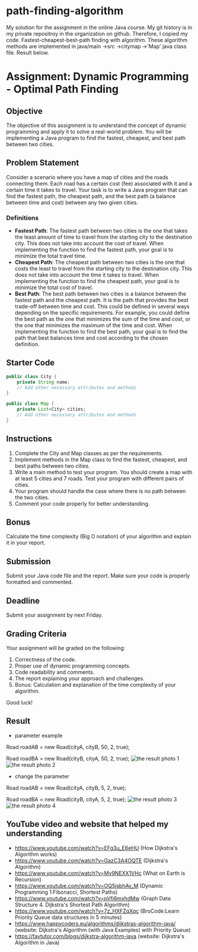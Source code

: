# path-finding-algorithm
My solution for the assignment in the online Java course. My git history is in my private repositroy in the organization on github. Therefore, I copied my code.
Fastest-cheapest-best-path finding with algorithm.
These algorithm methods are implemented in java/main ->src ->citymap ->'Map' java class file.
Result below.

# Assignment: Dynamic Programming - Optimal Path Finding

## Objective
The objective of this assignment is to understand the concept of dynamic programming and apply it to solve a real-world problem. You will be implementing a Java program to find the fastest, cheapest, and best path between two cities.

## Problem Statement
Consider a scenario where you have a map of cities and the roads connecting them. Each road has a certain cost (fee) associated with it and a certain time it takes to travel. Your task is to write a Java program that can find the fastest path, the cheapest path, and the best path (a balance between time and cost) between any two given cities.

### Definitions
- **Fastest Path**: The fastest path between two cities is the one that takes the least amount of time to travel from the starting city to the destination city. This does not take into account the cost of travel. When implementing the function to find the fastest path, your goal is to minimize the total travel time.
- **Cheapest Path**: The cheapest path between two cities is the one that costs the least to travel from the starting city to the destination city. This does not take into account the time it takes to travel. When implementing the function to find the cheapest path, your goal is to minimize the total cost of travel.
- **Best Path**: The best path between two cities is a balance between the fastest path and the cheapest path. It is the path that provides the best trade-off between time and cost. This could be defined in several ways depending on the specific requirements. For example, you could define the best path as the one that minimizes the sum of the time and cost, or the one that minimizes the maximum of the time and cost. When implementing the function to find the best path, your goal is to find the path that best balances time and cost according to the chosen definition.

## Starter Code
```java
public class City {
    private String name;
    // Add other necessary attributes and methods
}

public class Map {
    private List<City> cities;
    // Add other necessary attributes and methods
}
```

## Instructions
1. Complete the City and Map classes as per the requirements.
2. Implement methods in the Map class to find the fastest, cheapest, and best paths between two cities.
3. Write a main method to test your program. You should create a map with at least 5 cities and 7 roads. Test your program with different pairs of cities.
4. Your program should handle the case where there is no path between the two cities.
5. Comment your code properly for better understanding.

## Bonus
Calculate the time complexity (Big O notation) of your algorithm and explain it in your report.

## Submission
Submit your Java code file and the report. Make sure your code is properly formatted and commented.

## Deadline
Submit your assignment by next Friday.

## Grading Criteria
Your assignment will be graded on the following:
1. Correctness of the code.
2. Proper use of dynamic programming concepts.
3. Code readability and comments.
4. The report explaining your approach and challenges.
5. Bonus: Calculation and explanation of the time complexity of your algorithm.

Good luck!

## Result
- parameter example

Road roadAB = new Road(cityA, cityB, 50, 2, true);

Road roadBA = new Road(cityB, cityA, 50, 2, true);
![the result photo 1](java/main/resources/pic1.png)
![the result photo 2](java/main/resources/pic2.png)

- change the parameter

Road roadAB = new Road(cityA, cityB, 5, 2, true);

Road roadBA = new Road(cityB, cityA, 5, 2, true);
![the result photo 3](java/main/resources/pic3.png)
![the result photo 4](java/main/resources/pic4.png)


## YouTube video and website that helped my understanding
- https://www.youtube.com/watch?v=EFg3u_E6eHU (How Dijkstra's Algorithm works)
- https://www.youtube.com/watch?v=GazC3A4OQTE (Dijkstra's Algorithm)
- https://www.youtube.com/watch?v=Mv9NEXX1VHc (What on Earth is Recursion)
- https://www.youtube.com/watch?v=OQ5jsbhAv_M (Dynamic Programming 1:Fibonacci, Shortest Paths)
- https://www.youtube.com/watch?v=pVfj6mxhdMw (Graph Data Structure 4. Dijkstra's Shortest Path Algorithm)
- https://www.youtube.com/watch?v=7z_HXFZqXqc (BroCode:Learn Priority Queue data structures in 5 minutes)
- https://www.happycoders.eu/algorithms/dijkstras-algorithm-java/ (website: Dijkstra's Algorithm (with Java Examples) with Priority Queue)
- https://favtutor.com/blogs/dijkstra-algorithm-java (website: Dijkstra's Algorithm in Java)








